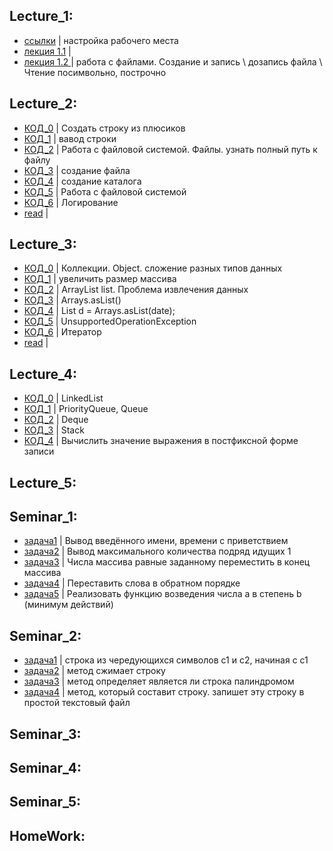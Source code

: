 ## Lecture_1:
- [ссылки](/1_Lecture/%D1%81%D1%81%D1%8B%D0%BB%D0%BA%D0%B8.md) | настройка рабочего места
- [лекция 1.1](/1_Lecture/program.java) |
- [лекция 1.2 ](/1_Lecture/program2.java) | работа с файлами. Создание и запись \ дозапись файла \ Чтение посимвольно, построчно

## Lecture_2:
- [КОД_0](/Lecture_2/program.java) | Создать строку из плюсиков 
- [КОД_1](/Lecture_2/program1.java) | вавод строки
- [КОД_2](/Lecture_2/program2.java) | Работа с файловой системой. Файлы. узнать полный путь к файлу
- [КОД_3](/Lecture_2/program3.java) | создание файла
- [КОД_4](/Lecture_2/program4.java) | создание каталога
- [КОД_5](/Lecture_2/program5.java) | Работа с файловой системой
- [КОД_6](/Lecture_2/program6.java) | Логирование
- [read](/Lecture_2/read.md) |

## Lecture_3:
- [КОД_0](/Lecture_3/program.java) | Коллекции. Object. сложение разных типов данных
- [КОД_1](/Lecture_3/program1.java) | увеличить размер массива
- [КОД_2](/Lecture_3/program2.java) | ArrayList list. Проблема извлечения данных
- [КОД_3](/Lecture_3/program3.java) | Arrays.asList()
- [КОД_4](/Lecture_3/program4.java) | List<StringBuilder> d = Arrays.asList(date);
- [КОД_5](/Lecture_3/program5.java) | UnsupportedOperationException
- [КОД_6](/Lecture_3/program6.java) | Итератор
- [read](/Lecture_3/read.md) |

## Lecture_4:
- [КОД_0](/Lecture_4/program.java) | LinkedList
- [КОД_1](/Lecture_4/program1.java) | PriorityQueue, Queue
- [КОД_2](/Lecture_4/program2.java) | Deque
- [КОД_3](/Lecture_4/program3.java) | Stack
- [КОД_4](/Lecture_4/program4.java) | Вычислить значение выражения в постфиксной форме записи

## Lecture_5:



## Seminar_1:
- [задача1](/Seminar_1/program.java) | Вывод введённого имени, времени с приветствием
- [задача2](/Seminar_1/program1.java) | Вывод максимального количества подряд идущих 1
- [задача3](/Seminar_1/program2.java) | Числа массива равные заданному переместить в конец массива
- [задача4](/Seminar_1/program3.java) | Переставить слова в обратном порядке
- [задача5](/Seminar_1/program4.java) | Реализовать функцию возведения числа а в степень b (минимум действий)

## Seminar_2:
- [задача1](/Seminar_2/program.java) | строка из чередующихся символов c1 и c2, начиная с c1
- [задача2](/Seminar_2/program2.java) | метод сжимает строку
- [задача3](/Seminar_2/program3.java) | метод определяет является ли строка палиндромом
- [задача4](/Seminar_2/program4.java) | метод, который составит строку. запишет эту строку в простой текстовый файл


## Seminar_3:
## Seminar_4:
## Seminar_5:

## HomeWork:
